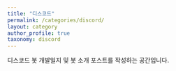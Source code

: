 ```yaml
---
title: "디스코드"
permalink: /categories/discord/
layout: category
author_profile: true
taxonomy: discord
---
```


디스코드 봇 개발일지 및 봇 소개 포스트를 작성하는 공간입니다.

